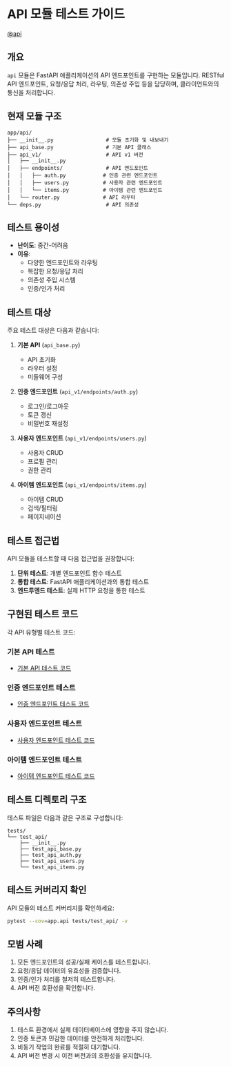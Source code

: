 # API 모듈 테스트 가이드

[@api](/fastapi_template/app/api)

## 개요

`api` 모듈은 FastAPI 애플리케이션의 API 엔드포인트를 구현하는 모듈입니다. RESTful API 엔드포인트, 요청/응답 처리, 라우팅, 의존성 주입 등을 담당하며, 클라이언트와의 통신을 처리합니다.

## 현재 모듈 구조

```
app/api/
├── __init__.py                 # 모듈 초기화 및 내보내기
├── api_base.py                 # 기본 API 클래스
├── api_v1/                     # API v1 버전
│   ├── __init__.py
│   ├── endpoints/              # API 엔드포인트
│   │   ├── auth.py            # 인증 관련 엔드포인트
│   │   ├── users.py           # 사용자 관련 엔드포인트
│   │   └── items.py           # 아이템 관련 엔드포인트
│   └── router.py              # API 라우터
└── deps.py                     # API 의존성
```

## 테스트 용이성

- **난이도**: 중간-어려움
- **이유**:
  - 다양한 엔드포인트와 라우팅
  - 복잡한 요청/응답 처리
  - 의존성 주입 시스템
  - 인증/인가 처리

## 테스트 대상

주요 테스트 대상은 다음과 같습니다:

1. **기본 API** (`api_base.py`)
   - API 초기화
   - 라우터 설정
   - 미들웨어 구성

2. **인증 엔드포인트** (`api_v1/endpoints/auth.py`)
   - 로그인/로그아웃
   - 토큰 갱신
   - 비밀번호 재설정

3. **사용자 엔드포인트** (`api_v1/endpoints/users.py`)
   - 사용자 CRUD
   - 프로필 관리
   - 권한 관리

4. **아이템 엔드포인트** (`api_v1/endpoints/items.py`)
   - 아이템 CRUD
   - 검색/필터링
   - 페이지네이션

## 테스트 접근법

API 모듈을 테스트할 때 다음 접근법을 권장합니다:

1. **단위 테스트**: 개별 엔드포인트 함수 테스트
2. **통합 테스트**: FastAPI 애플리케이션과의 통합 테스트
3. **엔드투엔드 테스트**: 실제 HTTP 요청을 통한 테스트

## 구현된 테스트 코드

각 API 유형별 테스트 코드:

### 기본 API 테스트

- [기본 API 테스트 코드](/fastapi_template/tests/test_api/test_api_base.py)

### 인증 엔드포인트 테스트

- [인증 엔드포인트 테스트 코드](/fastapi_template/tests/test_api/test_api_auth.py)

### 사용자 엔드포인트 테스트

- [사용자 엔드포인트 테스트 코드](/fastapi_template/tests/test_api/test_api_users.py)

### 아이템 엔드포인트 테스트

- [아이템 엔드포인트 테스트 코드](/fastapi_template/tests/test_api/test_api_items.py)

## 테스트 디렉토리 구조

테스트 파일은 다음과 같은 구조로 구성합니다:

```
tests/
└── test_api/
    ├── __init__.py
    ├── test_api_base.py
    ├── test_api_auth.py
    ├── test_api_users.py
    └── test_api_items.py
```

## 테스트 커버리지 확인

API 모듈의 테스트 커버리지를 확인하세요:

```bash
pytest --cov=app.api tests/test_api/ -v
```

## 모범 사례

1. 모든 엔드포인트의 성공/실패 케이스를 테스트합니다.
2. 요청/응답 데이터의 유효성을 검증합니다.
3. 인증/인가 처리를 철저히 테스트합니다.
4. API 버전 호환성을 확인합니다.

## 주의사항

1. 테스트 환경에서 실제 데이터베이스에 영향을 주지 않습니다.
2. 인증 토큰과 민감한 데이터를 안전하게 처리합니다.
3. 비동기 작업의 완료를 적절히 대기합니다.
4. API 버전 변경 시 이전 버전과의 호환성을 유지합니다.
